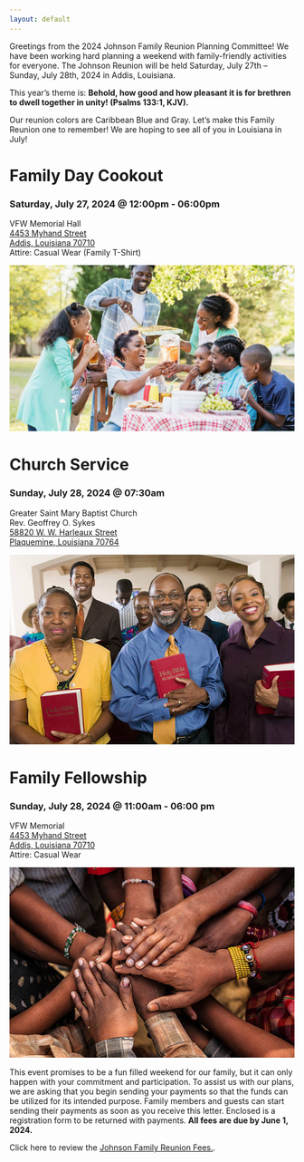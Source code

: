 ```yaml
---
layout: default
---
```


Greetings from the 2024 Johnson Family Reunion Planning Committee! We have been working hard planning a weekend with family-friendly activities for everyone. The Johnson Reunion will be held Saturday, July 27th – Sunday, July 28th, 2024 in Addis, Louisiana. 

This year’s theme is: **Behold, how good and how pleasant it is for brethren to dwell together in unity! (Psalms 133:1, KJV).** 

Our reunion colors are Caribbean Blue and Gray. Let’s make this Family Reunion one to remember! We are hoping to see all of you in Louisiana in July!


# Family Day Cookout

### Saturday, July 27, 2024 @ 12:00pm - 06:00pm
VFW Memorial Hall<br>
[4453 Myhand Street<br>
Addis, Louisiana 70710<br>](https://www.google.com/maps/place/4453+Myhand+St,+Addis,+LA+70710/@30.3502804,-91.2720488,17z/data=!3m1!4b1!4m6!3m5!1s0x86241cc635ebc78d:0xff1d7d581cc24326!8m2!3d30.3502759!4d-91.2671779!16s%2Fg%2F11bw437sxx?entry=ttu)
Attire: Casual Wear (Family T-Shirt)<br>


![Family Day Cookout](family_day_cookout.jpg)

# Church Service

### Sunday, July 28, 2024 @ 07:30am
Greater Saint Mary Baptist Church<br> 
Rev. Geoffrey O. Sykes<br>
[58820 W. W. Harleaux Street<br>
Plaquemine, Louisiana 70764<br>](https://www.google.com/maps/place/58820+W+W+Harleaux+St,+Plaquemine,+LA+70764/@30.2792203,-91.2512396,17z/data=!3m1!4b1!4m6!3m5!1s0x8624024d70887cc9:0xc32ffe70deb4bc66!8m2!3d30.2792157!4d-91.2486647!16s%2Fg%2F11cpmyzl_z?entry=ttu)


![Church Service](church_service.jpg)

# Family Fellowship

### Sunday, July 28, 2024 @ 11:00am - 06:00 pm
VFW Memorial<br> 
[4453 Myhand Street<br>
Addis, Louisiana 70710<br>](https://www.google.com/maps/place/4453+Myhand+St,+Addis,+LA+70710/@30.3502804,-91.2720488,17z/data=!3m1!4b1!4m6!3m5!1s0x86241cc635ebc78d:0xff1d7d581cc24326!8m2!3d30.3502759!4d-91.2671779!16s%2Fg%2F11bw437sxx?entry=ttu)
Attire: Casual Wear<br>


![Family Day Cookout](family_fellowship.jpg)

This event promises to be a fun filled weekend for our family, but it can only happen with your commitment and participation. To assist us with our plans, we are asking that you begin sending your payments so that the funds can be utilized for its intended purpose. Family members and guests can start sending their payments as soon as you receive this letter. Enclosed is a registration form to be returned with payments. **All fees are due by June 1, 2024.**


Click here to review the [Johnson Family Reunion Fees.](./reunion_fees.html).